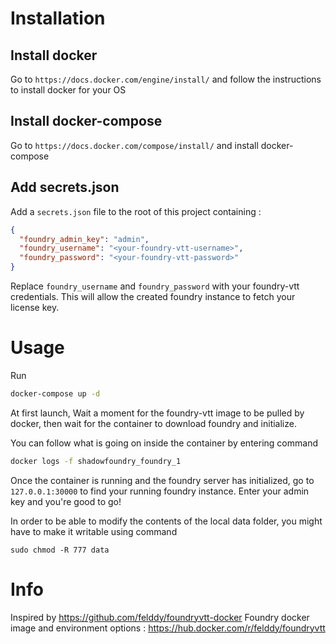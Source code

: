 # Installation

## Install docker

Go to `https://docs.docker.com/engine/install/` and follow the instructions to install docker for your OS


## Install docker-compose

Go to `https://docs.docker.com/compose/install/` and install docker-compose

## Add secrets.json

Add a `secrets.json` file to the root of this project containing :

```JSON
{
  "foundry_admin_key": "admin",
  "foundry_username": "<your-foundry-vtt-username>",
  "foundry_password": "<your-foundry-vtt-password>"
}
```

Replace `foundry_username` and `foundry_password` with your foundry-vtt credentials. This will allow the created foundry instance to fetch your license key.

# Usage

Run

```BASH
docker-compose up -d
```

At first launch, Wait a moment for the foundry-vtt image to be pulled by docker, then wait for the container to download foundry and initialize.

You can follow what is going on inside the container by entering command

```BASH
docker logs -f shadowfoundry_foundry_1
```

Once the container is running and the foundry server has initialized, go to `127.0.0.1:30000` to find your running foundry instance. Enter your admin key and you're good to go!

In order to be able to modify the contents of the local data folder, you might have to make it writable using command
```
sudo chmod -R 777 data
```


# Info
 Inspired by https://github.com/felddy/foundryvtt-docker
 Foundry docker image and environment options : https://hub.docker.com/r/felddy/foundryvtt